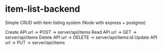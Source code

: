 # item-list-backend
Simple CRUD with item listing system (Node with express + postgres)

Create API url -> POST -> server/api/items
Read API url -> GET -> server/api/items
Delete API url -> DELETE -> server/api/items:id
Update API url -> PUT -> server/api/items

